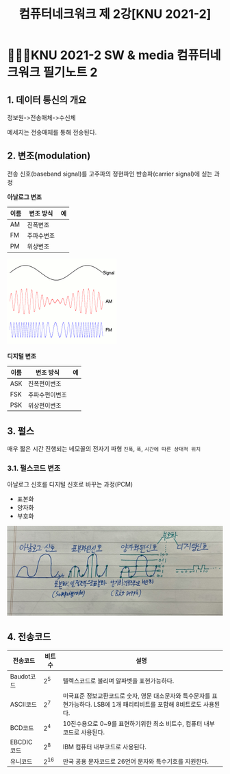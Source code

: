 ﻿---
title: 컴퓨터네크워크 제 2강[KNU 2021-2]
categories:
  - KNU
tags:
  - Network
  - modulation
toc: true
---  

# 👨‍💻🏫KNU 2021-2 SW & media 컴퓨터네크워크 필기노트 2

## 1. 데이터 통신의 개요

정보원->전송매체->수신체

메세지는 전송매체를 통해 전송된다.

## 2. 변조(modulation)

전송 신호(baseband signal)를 고주파의 정현파인 반송파(carrier signal)에 싣는 과정


**아날로그 변조** 

| 이름 | 변조 방식 | 예 |
|--|--|--|
| AM | 진폭변조 |  |
| FM | 주파수변조 |  |
| PM | 위상변조 |  |

![cn1](/assets/img/Amfm.gif)

**디지털 변조**

| 이름 | 변조 방식 | 예 |
|--|--|--|
| ASK | 진폭편이변조 |  |
| FSK | 주파수편이변조 |  |
| PSK | 위상편이변조 |  |


## 3. 펄스
매우 짧은 시간 진행되는 네모꼴의 전자기 파형
`진폭`, `폭`, `시간에 따른 상대적 위치` 

### 3.1. 펄스코드 변조
아날로그 신호를 디지털 신호로 바꾸는 과정(PCM)
- 표본화 
- 양자화
- 부호화

![cn2](/assets/img/pcm.jpg)

## 4. 전송코드

|전송코드|비트수|설명|
|-|-|-|
|Baudot코드| 2<sup>5</sup>|텔렉스코드로 불리며 알파벳을 표현가능하다.|
|ASCII코드| 2<sup>7</sup>|미국표준 정보교환코드로 숫자, 영문 대소문자와 특수문자를 표현가능하다. LSB에 1개 패리티비트를 포함해 8비트로도 사용된다.|
BCD코드| 2<sup>4</sup>|10진수용으로 0~9를 표현하기위한 최소 비트수, 컴퓨터 내부코드로 사용된다.| 
|EBCDIC코드| 2<sup>8</sup>|IBM 컴퓨터 내부코드로 사용된다.|
|유니코드| 2<sup>16</sup>|만국 공용 문자코드로 26언어 문자와 특수기호를 지원한다.|
